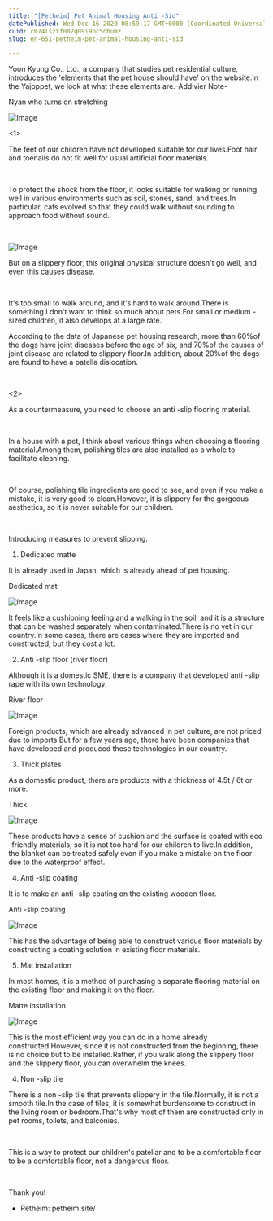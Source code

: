 ```yaml
---
title: "[Petheim] Pet Animal Housing Anti -Sid"
datePublished: Wed Dec 16 2020 08:59:17 GMT+0000 (Coordinated Universal Time)
cuid: cm74lsztf002q09i9bc5dhumz
slug: en-651-petheim-pet-animal-housing-anti-sid

---
```



Yoon Kyung Co., Ltd., a company that studies pet residential culture, introduces the 'elements that the pet house should have' on the website.In the Yajoppet, we look at what these elements are.-Addivier Note-

Nyan who turns on stretching

![Image](https://cdn.hashnode.com/res/hashnode/image/upload/v1739527562547/25c18b0f-43ea-4412-b248-7d31b675708c.jpeg)

<1>

The feet of our children have not developed suitable for our lives.Foot hair and toenails do not fit well for usual artificial floor materials.

​

To protect the shock from the floor, it looks suitable for walking or running well in various environments such as soil, stones, sand, and trees.In particular, cats evolved so that they could walk without sounding to approach food without sound.

​

![Image](https://cdn.hashnode.com/res/hashnode/image/upload/v1739527564106/091fbd75-0bf0-4d08-bdb1-2a18e8d745ca.jpeg)

But on a slippery floor, this original physical structure doesn't go well, and even this causes disease.

​

It's too small to walk around, and it's hard to walk around.There is something I don't want to think so much about pets.For small or medium -sized children, it also develops at a large rate.

According to the data of Japanese pet housing research, more than 60%of the dogs have joint diseases before the age of six, and 70%of the causes of joint disease are related to slippery floor.In addition, about 20%of the dogs are found to have a patella dislocation.

​

<2>

As a countermeasure, you need to choose an anti -slip flooring material.

​

In a house with a pet, I think about various things when choosing a flooring material.Among them, polishing tiles are also installed as a whole to facilitate cleaning.

​

Of course, polishing tile ingredients are good to see, and even if you make a mistake, it is very good to clean.However, it is slippery for the gorgeous aesthetics, so it is never suitable for our children.

​

Introducing measures to prevent slipping.

1. Dedicated matte

It is already used in Japan, which is already ahead of pet housing.

Dedicated mat

![Image](https://cdn.hashnode.com/res/hashnode/image/upload/v1739527566062/389a54d3-eda1-4d5e-a971-41e6781eaf66.jpeg)

It feels like a cushioning feeling and a walking in the soil, and it is a structure that can be washed separately when contaminated.There is no yet in our country.In some cases, there are cases where they are imported and constructed, but they cost a lot.

2. Anti -slip floor (river floor)

Although it is a domestic SME, there is a company that developed anti -slip rape with its own technology.

River floor

![Image](https://cdn.hashnode.com/res/hashnode/image/upload/v1739527568108/6e739e41-72bb-4e7d-b119-1a5d7746c6c6.jpeg)

Foreign products, which are already advanced in pet culture, are not priced due to imports.But for a few years ago, there have been companies that have developed and produced these technologies in our country.

3. Thick plates

As a domestic product, there are products with a thickness of 4.5t / 6t or more.

Thick

![Image](https://cdn.hashnode.com/res/hashnode/image/upload/v1739527569829/a546603f-c452-4c2c-99b4-fccfddb80ef0.jpeg)

These products have a sense of cushion and the surface is coated with eco -friendly materials, so it is not too hard for our children to live.In addition, the blanket can be treated safely even if you make a mistake on the floor due to the waterproof effect.

4. Anti -slip coating

It is to make an anti -slip coating on the existing wooden floor.

Anti -slip coating

![Image](https://cdn.hashnode.com/res/hashnode/image/upload/v1739527571893/c8015686-3b8a-4406-91e2-8e371632b194.jpeg)

This has the advantage of being able to construct various floor materials by constructing a coating solution in existing floor materials.

5. Mat installation

In most homes, it is a method of purchasing a separate flooring material on the existing floor and making it on the floor.

Matte installation

![Image](https://cdn.hashnode.com/res/hashnode/image/upload/v1739527573896/7bbfeec7-7fc6-4617-a582-b26ab245bda0.jpeg)

This is the most efficient way you can do in a home already constructed.However, since it is not constructed from the beginning, there is no choice but to be installed.Rather, if you walk along the slippery floor and the slippery floor, you can overwhelm the knees.

4. Non -slip tile

There is a non -slip tile that prevents slippery in the tile.Normally, it is not a smooth tile.In the case of tiles, it is somewhat burdensome to construct in the living room or bedroom.That's why most of them are constructed only in pet rooms, toilets, and balconies.

​

This is a way to protect our children's patellar and to be a comfortable floor to be a comfortable floor, not a dangerous floor.

​

Thank you!

- Petheim: petheim.site/